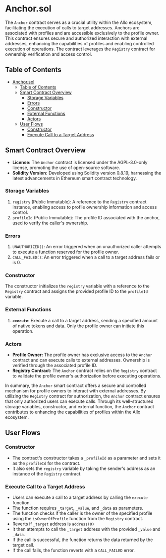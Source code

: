# Anchor.sol

The `Anchor` contract serves as a crucial utility within the Allo ecosystem, facilitating the execution of calls to target addresses. Anchors are associated with profiles and are accessible exclusively to the profile owner. This contract ensures secure and authorized interaction with external addresses, enhancing the capabilities of profiles and enabling controlled execution of operations. The contract leverages the `Registry` contract for ownership verification and access control.

## Table of Contents
- [Anchor.sol](#anchorsol)
  - [Table of Contents](#table-of-contents)
  - [Smart Contract Overview](#smart-contract-overview)
    - [Storage Variables](#storage-variables)
    - [Errors](#errors)
    - [Constructor](#constructor)
    - [External Functions](#external-functions)
    - [Actors](#actors)
  - [User Flows](#user-flows)
    - [Constructor](#constructor-1)
    - [Execute Call to a Target Address](#execute-call-to-a-target-address)


## Smart Contract Overview

* **License:** The `Anchor` contract is licensed under the AGPL-3.0-only license, promoting the use of open-source software.
* **Solidity Version:** Developed using Solidity version 0.8.19, harnessing the latest advancements in Ethereum smart contract technology.

### Storage Variables

1. `registry` (Public Immutable): A reference to the `Registry` contract instance, enabling access to profile ownership information and access control.
2. `profileId` (Public Immutable): The profile ID associated with the anchor, used to verify the caller's ownership.

### Errors

1. `UNAUTHORIZED()`: An error triggered when an unauthorized caller attempts to execute a function reserved for the profile owner.
2. `CALL_FAILED()`: An error triggered when a call to a target address fails or is 0.

### Constructor

The constructor initializes the `registry` variable with a reference to the `Registry` contract and assigns the provided profile ID to the `profileId` variable.

### External Functions

1. **`execute`**: Execute a call to a target address, sending a specified amount of native tokens and data. Only the profile owner can initiate this operation.

### Actors

* **Profile Owner:** The profile owner has exclusive access to the `Anchor` contract and can execute calls to external addresses. Ownership is verified through the associated profile ID.
* **Registry Contract:** The `Anchor` contract relies on the `Registry` contract to validate the profile owner's authorization before executing operations.

In summary, the `Anchor` smart contract offers a secure and controlled mechanism for profile owners to interact with external addresses. By utilizing the `Registry` contract for authorization, the `Anchor` contract ensures that only authorized users can execute calls. Through its well-structured storage variables, constructor, and external function, the `Anchor` contract contributes to enhancing the capabilities of profiles within the Allo ecosystem.

## User Flows

### Constructor
    
* The contract's constructor takes a `_profileId` as a parameter and sets it as the `profileId` for the contract.
* It also sets the `registry` variable by taking the sender's address as an instance of the `Registry` contract.
### Execute Call to a Target Address
    
* Users can execute a call to a target address by calling the `execute` function.
* The function requires `_target`, `_value`, and `_data` as parameters.
* The function checks if the caller is the owner of the specified profile using the `isOwnerOfProfile` function from the `Registry` contract.
* Reverts if `_target` address is `address(0)`
* It then attempts to call the `_target` address with the provided `_value` and `_data`.
* If the call is successful, the function returns the data returned by the target call.
* If the call fails, the function reverts with a `CALL_FAILED` error.